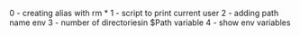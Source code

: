 0 - creating alias with rm *
1 -  script to print current user
2 - adding path name env
3 - number of directoriesin $Path variable
4 - show env variables
